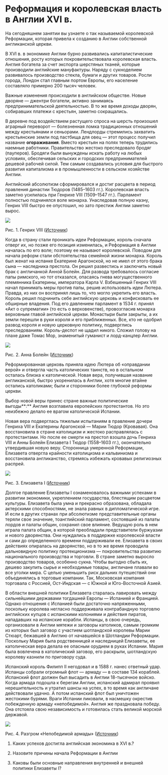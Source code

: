 # Реформация и королевская власть в Англии XVI в.
На сегодняшнем занятии вы узнаете о так называемой королевской Реформации, которая привела к созданию в Англии собственной англиканской церкви.

В XVI в. в экономике Англии бурно развивались капиталистические отношения, росту которых покровительствовала королевская власть. Англия богатела за счет экспорта шерстяных тканей, которые производили английские мануфактуры. Наряду с сукноделием развивалось производство стекла, бумаги и других товаров. Росли города, Лондон стал главным портом Европы, его население составляло примерно 200 тысяч человек.

Важные изменения происходили в английском обществе. Новые дворяне — джентри богатели, активно занимаясь предпринимательской деятельностью. В то же время доходы дворян, собиравших платежи с крестьян, заметно сокращались.

В деревне под воздействием растущего спроса на шерсть произошел аграрный переворот — болезненная ломка традиционных отношений между крестьянами и сеньорами. Лендлорды стремились захватить крестьянские земли под пастбища для овец — этот процесс получил название **огораживания**. Вместо крестьян на полях теперь трудились наемные работники. Правительство жестоко преследовало бродяг (пауперов). Бродяги были вынуждены искать работу на любых условиях, обеспечивая сельских и городских предпринимателей дешевой рабочей силой. Тем самым создавались условия для быстрого развития капитализма и в промышленности в сельском хозяйстве Англии.

Английский абсолютизм сформировался и достиг расцвета в период правления династии Тюдоров (1485–1603 гг.). Королевская власть заметно усилилась при Генрихе VIII (1509–1547 гг.). Парламент полностью подчинялся воле монарха. Унаследовав полную казну, Генрих VIII быстро ее опустошил, но зато престиж Англии заметно вырос.

![](https://static-interneturok.cdnvideo.ru/content/konspekt_image/83934/7e7df9b0_5c10_0131_026b_22000ae82f90.jpg)

Рис. 1. Генрих VIII ([Источник](http://www.tonnel.ru/gzl/979364998_tonnel.gif))

Когда в страну стали проникать идеи Реформации, король сначала отверг их, но позже его позиция изменилась, и Реформация в Англии началась по его воле; поэтому ее называют королевской. Поводом для начала реформ стали обстоятельства семейной жизни монарха. Король был женат на испанке Екатерине Арагонской, но не имел от этого брака сына — наследника престола. Он решил развестись и заключить новый брак с англичанкой Анной Болейн. Для развода требовалось согласие папы римского, но тот отказался, опасаясь гнева могущественного племянника Екатерины, императора Карла V. Взбешенный Генрих VIII начал принимать меры против папы, решив использовать идеи Лютера. Правда, из них он воспринял лишь то, что могло укрепить его власть. Король решил подчинить себе английскую церковь и конфисковать ее обширные владения. Под его давлением парламент в 1534 г. принял «Акт о супрематии» (то есть о верховенстве), провозгласив монарха верховным главой английской церкви. Монастыри были закрыты, а их земли перешли в руки короля и его приближенных. Все, кто не одобрил развод короля и новую церковную политику, подверглись преследованиям. Король-деспот не щадил никого. Сложил голову на плахе даже Томас Мор, знаменитый гуманист и лорд-канцлер Англии.

![](https://static-interneturok.cdnvideo.ru/content/konspekt_image/83935/7fea42c0_5c10_0131_026c_22000ae82f90.png)

Рис. 2. Анна Болейн ([Источник](http://upload.wikimedia.org/wikipedia/commons/thumb/0/0e/Anneboleyn2.jpg/220px-Anneboleyn2.jpg))

Реформированная церковь приняла идею Лютера об «оправдании верой» и отвергла часть католических таинств, но в остальном осталась близка к католической. Новая вера, получившая название англиканской, быстро укоренилась в Англии, хотя многие втайне остались католиками; были и сторонники более глубокой реформы церкви.

Выбор новой веры принес стране важные политические выгоды**:** Англия возглавила европейских протестантов. Но это неизбежно делало ее врагом католической Испании.

Новая вера подверглась тяжелым испытаниям в правление дочери Генриха VIII и Екатерины Арагонской — Марии Тюдор (Кровавая). Она восстановила в стране католицизм и жестоко расправлялась с протестантами. Но после ее смерти на престол взошла дочь Генриха VIII и Анны Болейн Елизавета I Тюдор (1558–1603 гг.), окончательно утвердившая новую веру. Сторонница умеренной Реформации, Елизавета отвергла крайности католицизма и кальвинизма и восстановила англиканство, стремясь избежать кровавых религиозных распрей.

![](https://static-interneturok.cdnvideo.ru/content/konspekt_image/83936/811c92a0_5c10_0131_026d_22000ae82f90.jpg)

Рис. 3. Елизавета I ([Источник](http://img0.liveinternet.ru/images/attach/c/1/55/309/55309696_0_2038b_f0fc2884_orig.jpg))

Долгое правление Елизаветы I ознаменовалось важными успехами в развитии экономики, укреплением государства, блестящим расцветом культуры. Елизавета была умна и прекрасно образована, обладала актерскими способностями, не знала равных в дипломатической игре. И если в других странах при абсолютизме представительные органы теряли свое значение, тоанглийский парламент, состоявший из палаты лордов и палаты общин, сохранил свое влияние. Ведущую роль в нем играла палата общин, в которой преобладали представители буржуазии и нового дворянства. Они нуждались в поддержке королевской власти и сами до определенного времени поддерживали ее. Елизавета в своих действиях опиралась на дворянство, но в то же время проводила дальновидную политику протекционизма — покровительства развитию национального производства и торговли. В стране заметно выросло производство товаров, особенно сукна. Чтобы выгодно сбыть их, дешево закупить сырье и необходимые товары, англичане плавали во все уголки мира. С целью уменьшить риск дальних путешествий они объединялись в торговые компании. Так, Московская компания торговала с Россией, Ост-Индская — с Южной и Юго-Восточной Азией.

В области внешней политики Елизавета старалась лавировать между сильнейшими державами тогдашней Европы — Испанией и Францией. Однако отношения с Испанией были достаточно напряженными, поскольку королева негласно поддерживала контрабандную торговлю английских купцов с испанскими колониями и действия пиратов, нападавших на испанские корабли. Испанцы, в свою очередь, организовали в Англии мятежи и заговоры католиков, самым громким из которых был заговор с участием шотландской королевы Марии Стюарт, бежавшей в Англию от начавшейся в Шотландии Реформации. Поскольку Мария была родственницей и наследницей Елизаветы, ее католическая вера делала ее опасным орудием в руках Испании. Мария была вовлечена в католический заговор, его раскрыли, шотландскую королеву казнили по приговору суда.

Испанский король Филипп II негодовал и в 1588 г. нанес ответный удар. Испанцы собрали огромный флот — армаду — в составе 134 кораблей. Испанский флот должен был высадить в Англии 18-тысячное войско. Когда армада подошла к берегам Англии, испанский адмирал проявил нерешительность и утратил шансы на успех, в то время как англичане действовали удачно. А потом испанский флот был уничтожен жестокими бурями. Враги Испании ликовали, в насмешку окрестив побежденную армаду «непобедимой». Англия же праздновала победу. Она отстояла свою независимость и готовилась стать великой морской державой.

**![](https://static-interneturok.cdnvideo.ru/content/konspekt_image/83937/821010d0_5c10_0131_026e_22000ae82f90.jpg)**

Рис. 4. Разгром «Непобедимой армады» ([Источник](http://dic.academic.ru/pictures/wiki/files/51/310px-Spanish_Armada.jpg))

1. Каких успехов достигла английская экономика в XVI в.?

2. Назовите причины начала Реформации в Англии

3. Каковы были основные направления внутренней и внешней политики Елизаветы I?